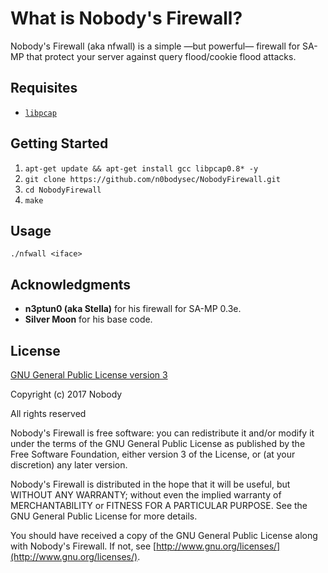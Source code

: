 # What is Nobody's Firewall?
Nobody's Firewall (aka nfwall) is a simple —but powerful— firewall for SA-MP that protect your server against query flood/cookie flood attacks.

Requisites
-------------------------------
- [`libpcap`](https://github.com/the-tcpdump-group/libpcap)

## Getting Started
1. ```apt-get update && apt-get install gcc libpcap0.8* -y```
2. ```git clone https://github.com/n0bodysec/NobodyFirewall.git```
3. ```cd NobodyFirewall```
4. ```make```

## Usage
```./nfwall <iface>```

Acknowledgments
-------------------------------
* **n3ptun0 (aka Stella)** for his firewall for SA-MP 0.3e.
* **Silver Moon** for his base code.

License
-------

[GNU General Public License version 3](http://www.gnu.org/licenses/gpl.txt)

Copyright (c) 2017 Nobody

All rights reserved

Nobody's Firewall is free software: you can redistribute it and/or modify
it under the terms of the GNU General Public License as published by
the Free Software Foundation, either version 3 of the License, or
(at your discretion) any later version.

Nobody's Firewall is distributed in the hope that it will be useful,
but WITHOUT ANY WARRANTY; without even the implied warranty of
MERCHANTABILITY or FITNESS FOR A PARTICULAR PURPOSE.  See the
GNU General Public License for more details.

You should have received a copy of the GNU General Public License
along with Nobody's Firewall. If not, see [http://www.gnu.org/licenses/](http://www.gnu.org/licenses/).
